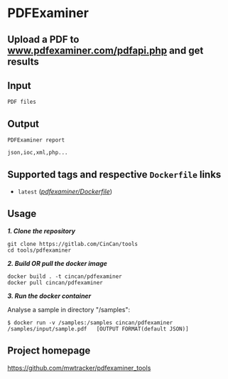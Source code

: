 # PDFExaminer

## Upload a PDF to www.pdfexaminer.com/pdfapi.php and get results

## Input

```
PDF files
```

## Output

```
PDFExaminer report  

json,ioc,xml,php...
```


## Supported tags and respective `Dockerfile` links
* `latest` 
([*pdfexaminer/Dockerfile*](https://gitlab.com/CinCan/tools/blob/master/pdfexaminer/Dockerfile))

## Usage


***1. Clone the repository***

```
git clone https://gitlab.com/CinCan/tools
cd tools/pdfexaminer
```

***2. Build OR pull the docker image***

```
docker build . -t cincan/pdfexaminer
docker pull cincan/pdfexaminer
```

***3. Run the docker container***

Analyse a sample in directory "/samples":

`$ docker run -v /samples:/samples cincan/pdfexaminer /samples/input/sample.pdf  
[OUTPUT FORMAT(default JSON)]`


## Project homepage

https://github.com/mwtracker/pdfexaminer_tools
